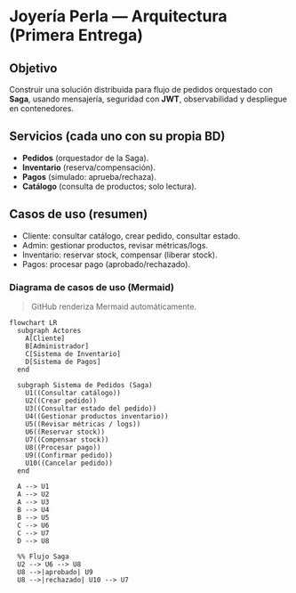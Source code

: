 # Joyería Perla — Arquitectura (Primera Entrega)

## Objetivo
Construir una solución distribuida para flujo de pedidos orquestado con **Saga**, usando mensajería, seguridad con **JWT**, observabilidad y despliegue en contenedores.

## Servicios (cada uno con su propia BD)
- **Pedidos** (orquestador de la Saga).
- **Inventario** (reserva/compensación).
- **Pagos** (simulado: aprueba/rechaza).
- **Catálogo** (consulta de productos; solo lectura).

## Casos de uso (resumen)
- Cliente: consultar catálogo, crear pedido, consultar estado.
- Admin: gestionar productos, revisar métricas/logs.
- Inventario: reservar stock, compensar (liberar stock).
- Pagos: procesar pago (aprobado/rechazado).

### Diagrama de casos de uso (Mermaid)
> GitHub renderiza Mermaid automáticamente.

```mermaid
flowchart LR
  subgraph Actores
    A[Cliente]
    B[Administrador]
    C[Sistema de Inventario]
    D[Sistema de Pagos]
  end

  subgraph Sistema de Pedidos (Saga)
    U1((Consultar catálogo))
    U2((Crear pedido))
    U3((Consultar estado del pedido))
    U4((Gestionar productos inventario))
    U5((Revisar métricas / logs))
    U6((Reservar stock))
    U7((Compensar stock))
    U8((Procesar pago))
    U9((Confirmar pedido))
    U10((Cancelar pedido))
  end

  A --> U1
  A --> U2
  A --> U3
  B --> U4
  B --> U5
  C --> U6
  C --> U7
  D --> U8

  %% Flujo Saga
  U2 --> U6 --> U8
  U8 -->|aprobado| U9
  U8 -->|rechazado| U10 --> U7